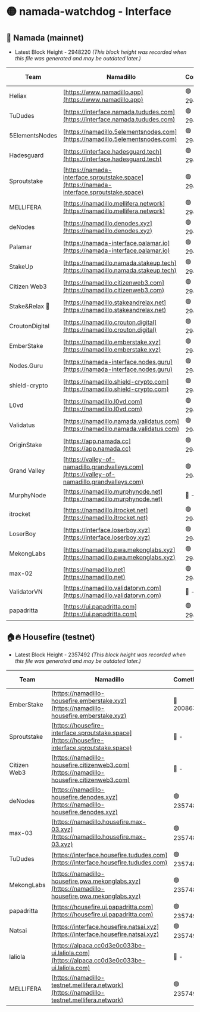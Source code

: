 # 🟡 namada-watchdog - Interface

## 🚀 Namada (mainnet)
- Latest Block Height - 2948220 *(This block height was recorded when this file was generated and may be outdated later.)*

| Team | Namadillo | CometBFT | Indexer | MASP Indexer |
|-|-|-|-|-|
| Heliax | [https://www.namadillo.app](https://www.namadillo.app) | 🟢 2948199 | 🟢 2948199 | 🟢 2948199 |
| TuDudes | [https://interface.namada.tududes.com](https://interface.namada.tududes.com) | 🟢 2948200 | 🟢 2948200 | 🟢 2948200 |
| 5ElementsNodes | [https://namadillo.5elementsnodes.com](https://namadillo.5elementsnodes.com) | 🟢 2948200 | 🟢 2948200 | 🟢 2948200 |
| Hadesguard | [https://interface.hadesguard.tech](https://interface.hadesguard.tech) | 🟢 2948201 | 🟢 2948201 | 🟢 2948201 |
| Sproutstake | [https://namada-interface.sproutstake.space](https://namada-interface.sproutstake.space) | 🟢 2948202 | 🔴 2797937 | 🟢 2948201 |
| MELLIFERA | [https://namadillo.mellifera.network](https://namadillo.mellifera.network) | 🟢 2948203 | 🟢 2948203 | 🟢 2948203 |
| deNodes | [https://namadillo.denodes.xyz](https://namadillo.denodes.xyz) | 🟢 2948204 | 🟢 2948204 | 🟢 2948204 |
| Palamar | [https://namada-interface.palamar.io](https://namada-interface.palamar.io) | 🟢 2948205 | 🟢 2948204 | 🟢 2948204 |
| StakeUp | [https://namadillo.namada.stakeup.tech](https://namadillo.namada.stakeup.tech) | 🟢 2948205 | 🟢 2948205 | 🟢 2948205 |
| Citizen Web3 | [https://namadillo.citizenweb3.com](https://namadillo.citizenweb3.com) | 🟢 2948206 | 🟢 2948206 | 🟢 2948206 |
| Stake&Relax 🦥 | [https://namadillo.stakeandrelax.net](https://namadillo.stakeandrelax.net) | 🟢 2948207 | 🟢 2948207 | 🟢 2948207 |
| CroutonDigital | [https://namadillo.crouton.digital](https://namadillo.crouton.digital) | 🟢 2948208 | 🟢 2948207 | 🟢 2948208 |
| EmberStake | [https://namadillo.emberstake.xyz](https://namadillo.emberstake.xyz) | 🟢 2948208 | 🟢 2948208 | 🟢 2948208 |
| Nodes.Guru | [https://namada-interface.nodes.guru](https://namada-interface.nodes.guru) | 🟢 2948209 | 🟢 2948209 | 🟢 2948209 |
| shield-crypto | [https://namadillo.shield-crypto.com](https://namadillo.shield-crypto.com) | 🟢 2948210 | 🟢 2948210 | 🟢 2948210 |
| L0vd | [https://namadillo.l0vd.com](https://namadillo.l0vd.com) | 🟢 2948211 | 🟢 2948210 | 🟢 2948211 |
| Validatus | [https://namadillo.namada.validatus.com](https://namadillo.namada.validatus.com) | 🟢 2948212 | 🟢 2948211 | 🟢 2948212 |
| OriginStake | [https://app.namada.cc](https://app.namada.cc) | 🟢 2948212 | 🟢 2948212 | 🟢 2948212 |
| Grand Valley | [https://valley-of-namadillo.grandvalleys.com](https://valley-of-namadillo.grandvalleys.com) | 🟢 2948213 | 🟢 2948213 | 🟢 2948213 |
| MurphyNode | [https://namadillo.murphynode.net](https://namadillo.murphynode.net) | 🔴 - | 🔴 - | 🔴 - |
| itrocket | [https://namadillo.itrocket.net](https://namadillo.itrocket.net) | 🟢 2948215 | 🟢 2948215 | 🟢 2948215 |
| LoserBoy | [https://interface.loserboy.xyz](https://interface.loserboy.xyz) | 🟢 2948216 | 🟢 2948216 | 🟢 2948216 |
| MekongLabs | [https://namadillo.pwa.mekonglabs.xyz](https://namadillo.pwa.mekonglabs.xyz) | 🟢 2948217 | 🟢 2948217 | 🟢 2948217 |
| max-02 | [https://namadillo.net](https://namadillo.net) | 🟢 2948218 | 🟢 2948218 | 🟢 2948218 |
| ValidatorVN | [https://namadillo.validatorvn.com](https://namadillo.validatorvn.com) | 🔴 - | 🔴 - | 🔴 - |
| papadritta | [https://ui.papadritta.com](https://ui.papadritta.com) | 🟢 2948220 | 🟢 2948220 | 🟢 2948221 |

## 🏠🔥 Housefire (testnet)
- Latest Block Height - 2357492 *(This block height was recorded when this file was generated and may be outdated later.)*

| Team | Namadillo | CometBFT | Indexer | MASP Indexer |
|-|-|-|-|-|
| EmberStake | [https://namadillo-housefire.emberstake.xyz](https://namadillo-housefire.emberstake.xyz) | 🔴 2008636 | 🔴 - | 🔴 - |
| Sproutstake | [https://housefire-interface.sproutstake.space](https://housefire-interface.sproutstake.space) | 🔴 - | 🔴 - | 🔴 - |
| Citizen Web3 | [https://namadillo-housefire.citizenweb3.com](https://namadillo-housefire.citizenweb3.com) | 🔴 - | 🔴 - | 🔴 - |
| deNodes | [https://namadillo-housefire.denodes.xyz](https://namadillo-housefire.denodes.xyz) | 🟢 2357487 | 🟢 2357487 | 🟢 2357487 |
| max-03 | [https://namadillo.housefire.max-03.xyz](https://namadillo.housefire.max-03.xyz) | 🟢 2357488 | 🔴 2167206 | 🟢 2357488 |
| TuDudes | [https://interface.housefire.tududes.com](https://interface.housefire.tududes.com) | 🟢 2357489 | 🟢 2357489 | 🟢 2357489 |
| MekongLabs | [https://namadillo-housefire.pwa.mekonglabs.xyz](https://namadillo-housefire.pwa.mekonglabs.xyz) | 🟢 2357489 | 🟢 2357489 | 🟢 2357489 |
| papadritta | [https://housefire.ui.papadritta.com](https://housefire.ui.papadritta.com) | 🟢 2357490 | 🟢 2357490 | 🟢 2357490 |
| Natsai | [https://interface.housefire.natsai.xyz](https://interface.housefire.natsai.xyz) | 🟢 2357490 | 🟢 2357490 | 🟢 2357490 |
| laliola | [https://alpaca.cc0d3e0c033be-ui.laliola.com](https://alpaca.cc0d3e0c033be-ui.laliola.com) | 🔴 - | 🔴 - | 🔴 - |
| MELLIFERA | [https://namadillo-testnet.mellifera.network](https://namadillo-testnet.mellifera.network) | 🟢 2357492 | 🟢 2357492 | 🟢 2357492 |

